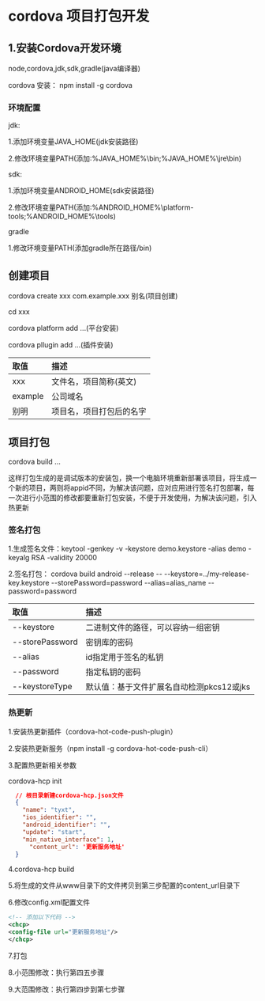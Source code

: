 # cordova 项目打包开发

## 1.安装Cordova开发环境

node,cordova,jdk,sdk,gradle(java编译器)

cordova 安装： npm install -g cordova

### 环境配置
  
jdk:

  1.添加环境变量JAVA_HOME(jdk安装路径)
  
  2.修改环境变量PATH(添加:%JAVA_HOME%\bin;%JAVA_HOME%\jre\bin)

sdk:

  1.添加环境变量ANDROID_HOME(sdk安装路径)

  2.修改环境变量PATH(添加:%ANDROID_HOME%\platform-tools;%ANDROID_HOME%\tools)

gradle

  1.修改环境变量PATH(添加gradle所在路径/bin)

## 创建项目

  cordova create xxx com.example.xxx 别名(项目创建)

  cd xxx

  cordova platform add ...(平台安装)

  cordova pllugin add ...(插件安装)

| 取值 | 描述 |
| :------ | :------ |
| xxx | 文件名，项目简称(英文) |
| example | 公司域名 |
| 别明 | 项目名，项目打包后的名字 |

## 项目打包

cordova build ...

这样打包生成的是调试版本的安装包，换一个电脑环境重新部署该项目，将生成一个新的项目，两则将appid不同，为解决该问题，应对应用进行签名打包部署，每一次进行小范围的修改都要重新打包安装，不便于开发使用，为解决该问题，引入热更新

### 签名打包

1.生成签名文件：keytool -genkey -v -keystore demo.keystore -alias demo -keyalg RSA -validity 20000

2.签名打包： cordova build android --release -- --keystore=../my-release-key.keystore --storePassword=password --alias=alias_name --password=password

| 取值 | 描述 |
| :------ | :------ |
| --keystore | 二进制文件的路径，可以容​​纳一组密钥 |
| --storePassword | 密钥库的密码 |
| --alias | id指定用于签名的私钥 |
| --password | 	指定私钥的密码 |
| --keystoreType | 默认值：基于文件扩展名自动检测pkcs12或jks |

### 热更新

1.安装热更新插件（cordova-hot-code-push-plugin）

2.安装热更新服务（npm install -g cordova-hot-code-push-cli）

3.配置热更新相关参数

cordova-hcp init

```json
  // 根目录新建cordova-hcp.json文件
  {
    "name": "tyxt",
    "ios_identifier": "",
    "android_identifier": "",
    "update": "start", 
    "min_native_interface": 1,
      "content_url": '更新服务地址'
  }
```

4.cordova-hcp build

5.将生成的文件从www目录下的文件拷贝到第三步配置的content_url目录下

6.修改config.xml配置文件

```xml
<!-- 添加以下代码 -->
<chcp>
<config-file url="更新服务地址"/>
</chcp>
```

7.打包

8.小范围修改：执行第四五步骤

9.大范围修改：执行第四步到第七步骤